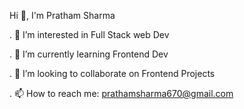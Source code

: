 Hi 👋, I'm Pratham Sharma


 
 
.  👀 I’m interested in Full Stack web Dev 
 
. 🌱 I’m currently learning Frontend Dev
 
. 👯 I’m looking to collaborate on Frontend Projects 
 
. 📫 How to reach me: prathamsharma670@gmail.com


